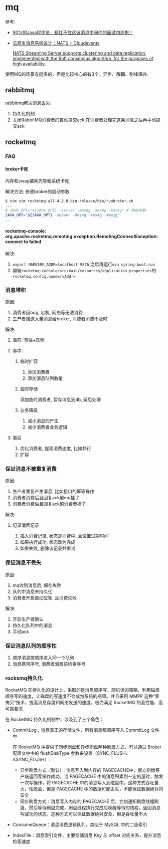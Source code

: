# mq
参考:
- [90%的Java程序员，都扛不住这波消息中间件的面试四连炮！](http://www.liuhaihua.cn/archives/587877.html)
- [云原生消息系统设计：NATS + Cloudevents](https://wbsnail.com/p/using-cloudevents-with-nats)

	[NATS Streaming Server supports clustering and data replication, implemented with the Raft consensus algorithm, for the purposes of high availability.](https://docs.nats.io/legacy/stan/intro/clustering)

使用MQ的场景有挺多的，但是比较核心的有3个：异步、解耦、削峰填谷.

## rabbitmq
rabbitmq解决消息丢失:
1. 持久化机制
1. 关闭RabbitMQ消费者的自动提交ack,在消费者处理完这条消息之后再手动提交ack

## rocketmq

### FAQ
#### broker卡死
内存和swap被耗光导致系统卡死.

解决方法:
修改broker的启动参数
```sh
$ vim vim rocketmq-all-4.3.0-bin-release/bin/runbroker.sh
...
# JAVA_OPT="${JAVA_OPT} -server -Xms8g -Xmx8g -Xmn4g" # 原始参数
JAVA_OPT="${JAVA_OPT} -server -Xms4g -Xmx4g -Xmn1g"
...
```

#### rocketmq-console: org.apache.rocketmq.remoting.exception.RemotingConnectException: connect to <null> failed
解决:
1. `export NAMESRV_ADDR=localhost:9876` 之后再运行`mvn spring-boot:run`
1. 编辑`rocketmq-console/src/main/resources/application.properties`的`rocketmq.config.namesrvAddr=`

### 消息堆积
原因:
1. 消费者因bug, 宕机, 网络等无法消费
2. 生产者推送大量消息给broker, 消费者消费不及时

解决:
1. 事前: 预估+压侧
1. 事中: 

	1. 临时扩容

		1. 添加消费者
		2. 添加消息队列数量
	2. 临时存储

		添加临时消费者, 暂存消息到db, 延后处理
	3. 业务降级

		1. 减小消息的产生
		2. 减少消费者业务逻辑
1. 事后

	1. 优化消费者, 提高消费速度, 比如并行
	2. 扩容

### 保证消息不被重复消费
原因:
1. 生产者重复产生消息, 比如接口的幂等操作
1. 消费者消费后且回复ack前mq挂了
1. 消费者消费后且回复ack前消费者挂了

解决:
1. 记录消费记录

	1. 插入消费记录, 状态是消费中, 且设置过期时间
	2. 如果执行成功, 状态改为完成
	3. 如果失败, 删除该记录并重试

### 保证消息不丢失
原因:
1. mq收到消息后, 保存失败
1. 队列中消息未持久化
1. 消费者开启自动应答, 且消费失败

解决:
1. 开启生产者确认
2. 持久化队列中的消息
3. 手动ack

### 保证消息队列的顺序性
1. 顺序消息按顺序进入同一个队列
2. 消息携带序号, 消费者消费前检查序号

### rocksmq持久化
RocketMQ 在持久化的设计上，采取的是消息顺序写、随机读的策略，利用磁盘顺序写的速度，让磁盘的写速度不会成为系统的瓶颈。并且采用 MMPP 这种“零拷贝”技术，提高消息存盘和网络发送的速度。极力满足 RocketMQ 的高性能、高可靠要求.

在 RocketMQ 持久化机制中，涉及到了三个角色：
- CommitLog：消息真正的存储文件，所有消息都顺序写入 CommitLog 文件中

	在 RocketMQ 中提供了同步刷盘和异步刷盘两种刷盘方式，可以通过 Broker 配置文中中的 flushDiskType 参数来设置（SYNC_FLUSH、ASYNC_FLUSH）:
	- 异步刷盘方式（默认）：消息写入到内存的 PAGECACHE中，就立刻给客户端返回写操作成功，当 PAGECACHE 中的消息积累到一定的量时，触发一次写操作，将 PAGECACHE 中的消息写入到磁盘中。这种方式吞吐量大，性能高，但是 PAGECACHE 中的数据可能丢失，不能保证数据绝对的安全
	- 同步刷盘方式：消息写入内存的 PAGECACHE 后，立刻通知刷盘线程刷盘，然后等待刷盘完成，刷盘线程执行完成后唤醒等待的线程，返回消息写成功的状态。这种方式可以保证数据绝对安全，但是吞吐量不大
- ConsumeQueue：消息消费逻辑队列，类似于 MySQL 中的二级索引
- IndexFile：消息索引文件，主要存储消息 Key 与 offset 对应关系，提升消息检索速度
